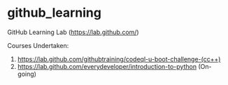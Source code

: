 # github_learning
GitHub Learning Lab (https://lab.github.com/)

Courses Undertaken: 
1. https://lab.github.com/githubtraining/codeql-u-boot-challenge-(cc++)
2. https://lab.github.com/everydeveloper/introduction-to-python (On-going)
